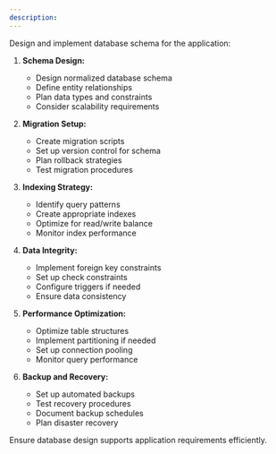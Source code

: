 ```yaml
---
description:
---
```


Design and implement database schema for the application:

1. **Schema Design:**
   - Design normalized database schema
   - Define entity relationships
   - Plan data types and constraints
   - Consider scalability requirements

2. **Migration Setup:**
   - Create migration scripts
   - Set up version control for schema
   - Plan rollback strategies
   - Test migration procedures

3. **Indexing Strategy:**
   - Identify query patterns
   - Create appropriate indexes
   - Optimize for read/write balance
   - Monitor index performance

4. **Data Integrity:**
   - Implement foreign key constraints
   - Set up check constraints
   - Configure triggers if needed
   - Ensure data consistency

5. **Performance Optimization:**
   - Optimize table structures
   - Implement partitioning if needed
   - Set up connection pooling
   - Monitor query performance

6. **Backup and Recovery:**
   - Set up automated backups
   - Test recovery procedures
   - Document backup schedules
   - Plan disaster recovery

Ensure database design supports application requirements efficiently.
